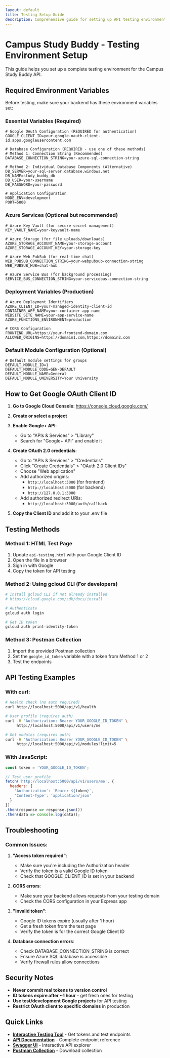 ```yaml
---
layout: default
title: Testing Setup Guide
description: Comprehensive guide for setting up API testing environment
---
```


# Campus Study Buddy - Testing Environment Setup

This guide helps you set up a complete testing environment for the Campus Study Buddy API.

## Required Environment Variables

Before testing, make sure your backend has these environment variables set:

### Essential Variables (Required)
```env
# Google OAuth Configuration (REQUIRED for authentication)
GOOGLE_CLIENT_ID=your-google-oauth-client-id.apps.googleusercontent.com

# Database Configuration (REQUIRED - use one of these methods)
# Method 1: Connection String (Recommended)
DATABASE_CONNECTION_STRING=your-azure-sql-connection-string

# Method 2: Individual Database Components (Alternative)
DB_SERVER=your-sql-server.database.windows.net
DB_NAME=study_buddy_db
DB_USER=your-username
DB_PASSWORD=your-password

# Application Configuration
NODE_ENV=development
PORT=5000
```

### Azure Services (Optional but recommended)
```env
# Azure Key Vault (for secure secret management)
KEY_VAULT_NAME=your-keyvault-name

# Azure Storage (for file uploads/downloads)
AZURE_STORAGE_ACCOUNT_NAME=your-storage-account
AZURE_STORAGE_ACCOUNT_KEY=your-storage-key

# Azure Web PubSub (for real-time chat)
WEB_PUBSUB_CONNECTION_STRING=your-webpubsub-connection-string
WEB_PUBSUB_HUB=chat-hub

# Azure Service Bus (for background processing)
SERVICE_BUS_CONNECTION_STRING=your-servicebus-connection-string
```

### Deployment Variables (Production)
```env
# Azure Deployment Identifiers
AZURE_CLIENT_ID=your-managed-identity-client-id
CONTAINER_APP_NAME=your-container-app-name
WEBSITE_SITE_NAME=your-app-service-name
AZURE_FUNCTIONS_ENVIRONMENT=production

# CORS Configuration
FRONTEND_URL=https://your-frontend-domain.com
ALLOWED_ORIGINS=https://domain1.com,https://domain2.com
```

### Default Module Configuration (Optional)
```env
# Default module settings for groups
DEFAULT_MODULE_ID=1
DEFAULT_MODULE_CODE=GEN-DEFAULT
DEFAULT_MODULE_NAME=General
DEFAULT_MODULE_UNIVERSITY=Your University
```

## How to Get Google OAuth Client ID

1. **Go to Google Cloud Console**: https://console.cloud.google.com/
2. **Create or select a project**
3. **Enable Google+ API**:
   - Go to "APIs & Services" > "Library"
   - Search for "Google+ API" and enable it
4. **Create OAuth 2.0 credentials**:
   - Go to "APIs & Services" > "Credentials"
   - Click "Create Credentials" > "OAuth 2.0 Client IDs"
   - Choose "Web application"
   - Add authorized origins:
     - `http://localhost:3000` (for frontend)
     - `http://localhost:5000` (for backend)
     - `http://127.0.0.1:3000`
   - Add authorized redirect URIs:
     - `http://localhost:3000/auth/callback`

5. **Copy the Client ID** and add it to your .env file

## Testing Methods

### Method 1: HTML Test Page
1. Update `api-testing.html` with your Google Client ID
2. Open the file in a browser
3. Sign in with Google
4. Copy the token for API testing

### Method 2: Using gcloud CLI (For developers)
```bash
# Install gcloud CLI if not already installed
# https://cloud.google.com/sdk/docs/install

# Authenticate
gcloud auth login

# Get ID token
gcloud auth print-identity-token
```

### Method 3: Postman Collection
1. Import the provided Postman collection
2. Set the `google_id_token` variable with a token from Method 1 or 2
3. Test the endpoints

## API Testing Examples

### With curl:
```bash
# Health check (no auth required)
curl http://localhost:5000/api/v1/health

# User profile (requires auth)
curl -H "Authorization: Bearer YOUR_GOOGLE_ID_TOKEN" \
     http://localhost:5000/api/v1/users/me

# Get modules (requires auth)
curl -H "Authorization: Bearer YOUR_GOOGLE_ID_TOKEN" \
     http://localhost:5000/api/v1/modules?limit=5
```

### With JavaScript:
```javascript
const token = 'YOUR_GOOGLE_ID_TOKEN';

// Test user profile
fetch('http://localhost:5000/api/v1/users/me', {
  headers: {
    'Authorization': `Bearer ${token}`,
    'Content-Type': 'application/json'
  }
})
.then(response => response.json())
.then(data => console.log(data));
```

## Troubleshooting

### Common Issues:

1. **"Access token required"**:
   - Make sure you're including the Authorization header
   - Verify the token is a valid Google ID token
   - Check that GOOGLE_CLIENT_ID is set in your backend

2. **CORS errors**:
   - Make sure your backend allows requests from your testing domain
   - Check the CORS configuration in your Express app

3. **"Invalid token"**:
   - Google ID tokens expire (usually after 1 hour)
   - Get a fresh token from the test page
   - Verify the token is for the correct Google Client ID

4. **Database connection errors**:
   - Check DATABASE_CONNECTION_STRING is correct
   - Ensure Azure SQL database is accessible
   - Verify firewall rules allow connections

## Security Notes

- **Never commit real tokens to version control**
- **ID tokens expire after ~1 hour** - get fresh ones for testing
- **Use test/development Google projects** for API testing
- **Restrict OAuth client to specific domains** in production

## Quick Links

- **[Interactive Testing Tool](api-testing.html)** - Get tokens and test endpoints
- **[API Documentation](../backend/api/)** - Complete endpoint reference
- **[Swagger UI](../docs/swagger/)** - Interactive API explorer
- **[Postman Collection](../Campus_Study_Buddy_API.postman_collection.json)** - Download collection